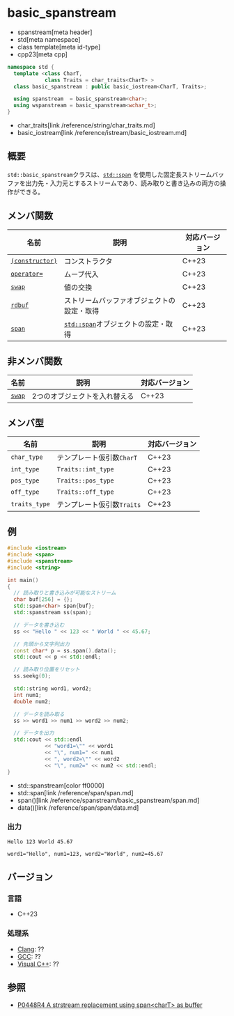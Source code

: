# basic_spanstream
* spanstream[meta header]
* std[meta namespace]
* class template[meta id-type]
* cpp23[meta cpp]

```cpp
namespace std {
  template <class CharT,
            class Traits = char_traits<CharT> >
  class basic_spanstream : public basic_iostream<CharT, Traits>;

  using spanstream  = basic_spanstream<char>;
  using wspanstream = basic_spanstream<wchar_t>;
}
```
* char_traits[link /reference/string/char_traits.md]
* basic_iostream[link /reference/istream/basic_iostream.md]

## 概要
`std::basic_spanstream`クラスは、[`std::span`](/reference/span/span.md) を使用した固定長ストリームバッファを出力先・入力元とするストリームであり、読み取りと書き込みの両方の操作ができる。


## メンバ関数

| 名前                                | 説明                                       | 対応バージョン |
|-------------------------------------|--------------------------------------------|----------------|
| [`(constructor)`](basic_spanstream/op_constructor.md) | コンストラクタ                             | C++23 |
| [`operator=`](basic_spanstream/op_assign.md)         | ムーブ代入                                 | C++23 |
| [`swap`](basic_spanstream/swap.md)                   | 値の交換                                   | C++23 |
| [`rdbuf`](basic_spanstream/rdbuf.md)                 | ストリームバッファオブジェクトの設定・取得 | C++23 |
| [`span`](basic_spanstream/span.md)                   | [`std::span`](/reference/span/span.md)オブジェクトの設定・取得 | C++23 |


## 非メンバ関数

| 名前   | 説明                          | 対応バージョン |
|--------|-------------------------------|----------------|
| [`swap`](basic_spanstream/swap_free.md) | 2つのオブジェクトを入れ替える | C++23 |


## メンバ型

| 名前             | 説明                          | 対応バージョン |
|------------------|-------------------------------|----------------|
| `char_type`      | テンプレート仮引数`CharT`     | C++23 |
| `int_type`       | `Traits::int_type`            | C++23 |
| `pos_type`       | `Traits::pos_type`            | C++23 |
| `off_type`       | `Traits::off_type`            | C++23 |
| `traits_type`    | テンプレート仮引数`Traits`    | C++23 |

## 例
```cpp example
#include <iostream>
#include <span>
#include <spanstream>
#include <string>

int main()
{
  // 読み取りと書き込みが可能なストリーム
  char buf[256] = {};
  std::span<char> span{buf};
  std::spanstream ss(span);

  // データを書き込む
  ss << "Hello " << 123 << " World " << 45.67;

  // 先頭から文字列出力
  const char* p = ss.span().data();
  std::cout << p << std::endl;

  // 読み取り位置をリセット
  ss.seekg(0);

  std::string word1, word2;
  int num1;
  double num2;

  // データを読み取る
  ss >> word1 >> num1 >> word2 >> num2;

  // データを出力
  std::cout << std::endl
            << "word1=\"" << word1 
            << "\", num1=" << num1 
            << ", word2=\"" << word2 
            << "\", num2=" << num2 << std::endl;
}
```
* std::spanstream[color ff0000]
* std::span<char>[link /reference/span/span.md]
* span()[link /reference/spanstream/basic_spanstream/span.md]
* data()[link /reference/span/span/data.md]

### 出力
```
Hello 123 World 45.67

word1="Hello", num1=123, word2="World", num2=45.67
```


## バージョン
### 言語
- C++23

### 処理系
- [Clang](/implementation.md#clang): ??
- [GCC](/implementation.md#gcc): ??
- [Visual C++](/implementation.md#visual_cpp): ??


## 参照
- [P0448R4 A strstream replacement using span&lt;charT&gt; as buffer](https://www.open-std.org/jtc1/sc22/wg21/docs/papers/2021/p0448r4.pdf)
